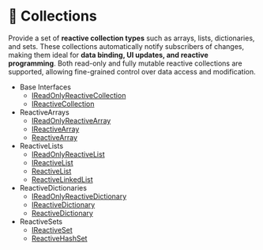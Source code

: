 # 🧩 Collections

Provide a set of **reactive collection types** such as arrays, lists, dictionaries, and sets. These collections
automatically notify subscribers of changes, making them ideal for **data binding, UI updates, and reactive
programming**. Both read-only and fully mutable reactive collections are supported, allowing fine-grained control over
data access and modification.

- Base Interfaces
  - [IReadOnlyReactiveCollection](IReadOnlyReactiveCollection.md) <!-- + -->
  - [IReactiveCollection](IReactiveCollection.md) <!-- + -->
- ReactiveArrays
  - [IReadOnlyReactiveArray](IReadOnlyReactiveArray.md) <!-- + -->
  - [IReactiveArray](IReactiveArray.md) <!-- + -->
  - [ReactiveArray](ReactiveArray.md) <!-- + -->
- ReactiveLists
  - [IReadOnlyReactiveList](IReadOnlyReactiveList.md) <!-- + -->
  - [IReactiveList](IReactiveList.md) <!-- + -->
  - [ReactiveList](ReactiveList.md) <!-- + -->
  - [ReactiveLinkedList](ReactiveLinkedList.md) <!-- + -->
- ReactiveDictionaries
  - [IReadOnlyReactiveDictionary](IReadOnlyReactiveDictionary.md) <!-- + -->
  - [IReactiveDictionary](IReactiveDictionary.md) <!-- + -->
  - [ReactiveDictionary](ReactiveDictionary.md) <!-- + -->
- ReactiveSets
  - [IReactiveSet](IReactiveHashSet.md)
  - [ReactiveHashSet](ReactiveHashSet.md)
